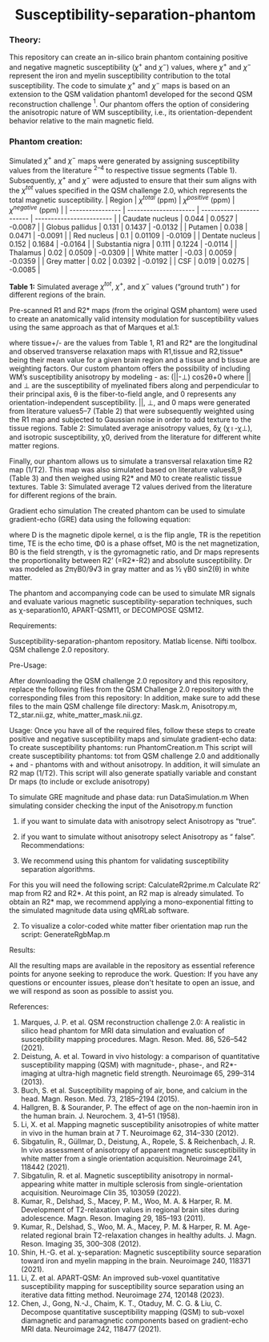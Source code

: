 # <div align="center">**Susceptibility-separation-phantom**</div>
### Theory:
This repository can create an in-silico brain phantom containing positive and negative magnetic susceptibility ($\chi^+$ and $\chi^-$) values, where $\chi^+$ and $\chi^-$ represent the iron and myelin susceptibility contribution to the total susceptibility. The code to simulate $\chi^+$ and $\chi^-$ maps is based on an extension to the QSM validation phantom1 developed for the second QSM reconstruction challenge $^1$. Our phantom offers the option of considering the anisotropic nature of WM susceptibility, i.e., its orientation-dependent behavior relative to the main magnetic field. 

### Phantom creation:
Simulated $\chi^+$ and $\chi^-$ maps were generated by assigning susceptibility values from the literature $^{2–4}$ to respective tissue segments (Table 1). Subsequently, $\chi^+$ and $\chi^-$ were adjusted to ensure that their sum aligns with the $\chi^{tot}$ values specified in the QSM challenge 2.0, which represents the total magnetic susceptibility.
| Region           | $\chi^{total}$ (ppm) | $\chi^{positive}$ (ppm) | $\chi^{negative}$ (ppm) |
| ---------------- | --------------------- | ------------------------ | ------------------------ |
| Caudate nucleus  | 0.044                | 0.0527                   | -0.0087                 |
| Globus pallidus  | 0.131                | 0.1437                   | -0.0132                 |
| Putamen          | 0.038                | 0.0471                   | -0.0091                 |
| Red nucleus      | 0.1                  | 0.01109                  | -0.0109                 |
| Dentate nucleus   | 0.152                | 0.1684                   | -0.0164                 |
| Substantia nigra | 0.111                | 0.1224                   | -0.0114                 |
| Thalamus         | 0.02                 | 0.0509                   | -0.0309                 |
| White matter     | -0.03                | 0.0059                   | -0.0359                 |
| Grey matter      | 0.02                 | 0.0392                   | -0.0192                 |
| CSF              | 0.019                | 0.0275                   | -0.0085                 |

**Table 1:**  Simulated average $\chi^{tot}$, $\chi^{+}$, and $\chi^{-}$ values (“ground truth” ) for different regions of the brain.
 
Pre-scanned R1 and R2* maps (from the original QSM phantom) were used to create an anatomically valid intensity modulation for susceptibility values using the same approach as that of Marques et al.1:




where tissue+/- are the values from Table 1, R1 and R2*  are the longitudinal and observed transverse relaxation maps with R1,tissue  and R2,tissue*  being their mean value for a given brain region and a tissue and b tissue are weighting factors. 
Our custom phantom offers the possibility of including WM’s susceptibility anisotropy by modeling -  as:
                                                                    (||-⊥) cos2θ+0
where || and ⊥ are the susceptibility of myelinated fibers along and perpendicular to their principal axis, θ is the fiber-to-field angle, and 0 represents any orientation-independent susceptibility. ||, ⊥, and 0 maps were generated from literature values5–7 (Table 2) that were subsequently weighted using the R1 map and subjected to Gaussian noise in order to add texture to the tissue regions.
Table 2:  Simulated average anisotropy values, δχ (χ॥-χ⊥), and isotropic susceptibility, χ0, derived from the literature for different white matter regions.

Finally, our phantom allows us to simulate a transversal relaxation time R2 map (1/T2). This map was also simulated based on literature values8,9 (Table 3) and then weighed using R2* and M0 to create realistic tissue textures.
Table 3:  Simulated average T2 values derived from the literature for different regions of the brain.


Gradient echo simulation
The created phantom can be used to simulate gradient-echo (GRE) data using the following equation:
 


where D is the magnetic dipole kernel, α is the flip angle, TR is the repetition time, TE is the echo time, Φ0 is a phase offset, M0 is the net magnetization, B0 is the field strength, γ is the gyromagnetic ratio, and Dr maps represents the proportionality between R2’ (=R2*-R2) and absolute susceptibility. Dr was modeled as 2πγB0/9√3 in gray matter and as ½ γB0 sin2(θ) in white matter.

The phantom and accompanying code can be used to simulate MR signals and evaluate various magnetic susceptibility-separation techniques, such as χ-separation10, APART-QSM11, or DECOMPOSE QSM12.

Requirements:

Susceptibility-separation-phantom repository.
Matlab license.
 Nifti toolbox. 
QSM challenge 2.0 repository.

Pre-Usage:

After downloading the QSM challenge 2.0 repository and this repository, replace the following files from the QSM Challenge 2.0 repository with the corresponding files from this repository:
In addition, make sure to add these files to the main QSM challenge file directory: Mask.m, Anisotropy.m, T2_star.nii.gz, white_matter_mask.nii.gz.

Usage:
Once you have all of the required files, follow these steps to create positive and negative susceptibility maps and simulate gradient-echo data:
To create susceptibility phantoms: run PhantomCreation.m 
This script will create susceptibility phantoms: tot from QSM challenge 2.0 and additionally + and - phantoms with and without anisotropy.  In addition, it will simulate an R2 map (1/T2). This script will also generate spatially variable and constant Dr maps (to include or exclude anisotropy)

To simulate GRE magnitude and phase data: run DataSimulation.m
When simulating consider checking the input of the Anisotropy.m function
1) if you want to simulate data with anisotropy select Anisotropy as “true”. 
2) if you want to simulate without anisotropy select Anisotropy as “ false”.
Recommendations:
 
1) We recommend using this phantom for validating susceptibility separation algorithms. 

For this you will need the following script:
CalculateR2prime.m
Calculate R2’ map from R2 and R2*.
At this point, an R2 map is already simulated. To obtain an R2* map, we recommend applying a mono-exponential fitting to the simulated magnitude data using qMRLab software. 

2) To visualize a color-coded white matter fiber orientation map run the script: GenerateRgbMap.m 

Results:

All the resulting maps are available in the repository as essential reference points for anyone seeking to reproduce the work.
Question:
If you have any questions or encounter issues, please don't hesitate to open an issue, and we will respond as soon as possible to assist you.


References:

1.	Marques, J. P. et al. QSM reconstruction challenge 2.0: A realistic in silico head phantom for MRI data simulation and evaluation of susceptibility mapping procedures. Magn. Reson. Med. 86, 526–542 (2021).
2.	Deistung, A. et al. Toward in vivo histology: a comparison of quantitative susceptibility mapping (QSM) with magnitude-, phase-, and R2*-imaging at ultra-high magnetic field strength. Neuroimage 65, 299–314 (2013).
3.	Buch, S. et al. Susceptibility mapping of air, bone, and calcium in the head. Magn. Reson. Med. 73, 2185–2194 (2015).
4.	Hallgren, B. & Sourander, P. The effect of age on the non-haemin iron in the human brain. J. Neurochem. 3, 41–51 (1958).
5.	Li, X. et al. Mapping magnetic susceptibility anisotropies of white matter in vivo in the human brain at 7 T. Neuroimage 62, 314–330 (2012).
6.	Sibgatulin, R., Güllmar, D., Deistung, A., Ropele, S. & Reichenbach, J. R. In vivo assessment of anisotropy of apparent magnetic susceptibility in white matter from a single orientation acquisition. Neuroimage 241, 118442 (2021).
7.	Sibgatulin, R. et al. Magnetic susceptibility anisotropy in normal-appearing white matter in multiple sclerosis from single-orientation acquisition. Neuroimage Clin 35, 103059 (2022).
8.	Kumar, R., Delshad, S., Macey, P. M., Woo, M. A. & Harper, R. M. Development of T2-relaxation values in regional brain sites during adolescence. Magn. Reson. Imaging 29, 185–193 (2011).
9.	Kumar, R., Delshad, S., Woo, M. A., Macey, P. M. & Harper, R. M. Age-related regional brain T2-relaxation changes in healthy adults. J. Magn. Reson. Imaging 35, 300–308 (2012).
10.	Shin, H.-G. et al. χ-separation: Magnetic susceptibility source separation toward iron and myelin mapping in the brain. Neuroimage 240, 118371 (2021).
11.	Li, Z. et al. APART-QSM: An improved sub-voxel quantitative susceptibility mapping for susceptibility source separation using an iterative data fitting method. Neuroimage 274, 120148 (2023).
12.	Chen, J., Gong, N.-J., Chaim, K. T., Otaduy, M. C. G. & Liu, C. Decompose quantitative susceptibility mapping (QSM) to sub-voxel diamagnetic and paramagnetic components based on gradient-echo MRI data. Neuroimage 242, 118477 (2021).






